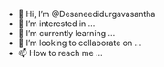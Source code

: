 - 👋 Hi, I’m @Desaneedidurgavasantha
- 👀 I’m interested in ...
- 🌱 I’m currently learning ...
- 💞️ I’m looking to collaborate on ...
- 📫 How to reach me ...

<!---
Desaneedidurgavasantha/Desaneedidurgavasantha is a ✨ special ✨ repository because its `README.md` (this file) appears on your GitHub profile.
You can click the Preview link to take a look at your changes.
--->
